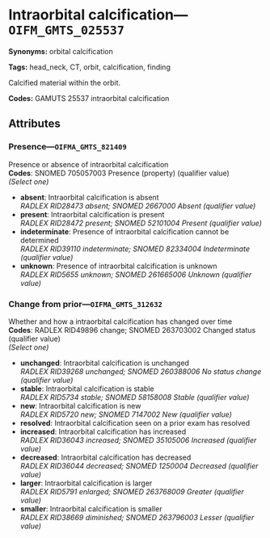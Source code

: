 # Intraorbital calcification—`OIFM_GMTS_025537`

**Synonyms:** orbital calcification

**Tags:** head_neck, CT, orbit, calcification, finding

Calcified material within the orbit.

**Codes:** GAMUTS 25537 intraorbital calcification

## Attributes

### Presence—`OIFMA_GMTS_821409`

Presence or absence of intraorbital calcification  
**Codes**: SNOMED 705057003 Presence (property) (qualifier value)  
*(Select one)*

- **absent**: Intraorbital calcification is absent  
_RADLEX RID28473 absent; SNOMED 2667000 Absent (qualifier value)_
- **present**: Intraorbital calcification is present  
_RADLEX RID28472 present; SNOMED 52101004 Present (qualifier value)_
- **indeterminate**: Presence of intraorbital calcification cannot be determined  
_RADLEX RID39110 indeterminate; SNOMED 82334004 Indeterminate (qualifier value)_
- **unknown**: Presence of intraorbital calcification is unknown  
_RADLEX RID5655 unknown; SNOMED 261665006 Unknown (qualifier value)_

### Change from prior—`OIFMA_GMTS_312632`

Whether and how a intraorbital calcification has changed over time  
**Codes**: RADLEX RID49896 change; SNOMED 263703002 Changed status (qualifier value)  
*(Select one)*

- **unchanged**: Intraorbital calcification is unchanged  
_RADLEX RID39268 unchanged; SNOMED 260388006 No status change (qualifier value)_
- **stable**: Intraorbital calcification is stable  
_RADLEX RID5734 stable; SNOMED 58158008 Stable (qualifier value)_
- **new**: Intraorbital calcification is new  
_RADLEX RID5720 new; SNOMED 7147002 New (qualifier value)_
- **resolved**: Intraorbital calcification seen on a prior exam has resolved  
- **increased**: Intraorbital calcification has increased  
_RADLEX RID36043 increased; SNOMED 35105006 Increased (qualifier value)_
- **decreased**: Intraorbital calcification has decreased  
_RADLEX RID36044 decreased; SNOMED 1250004 Decreased (qualifier value)_
- **larger**: Intraorbital calcification is larger  
_RADLEX RID5791 enlarged; SNOMED 263768009 Greater (qualifier value)_
- **smaller**: Intraorbital calcification is smaller  
_RADLEX RID38669 diminished; SNOMED 263796003 Lesser (qualifier value)_